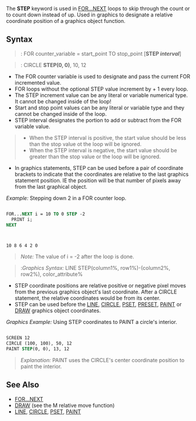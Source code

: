 The **STEP** keyword is used in [FOR...NEXT](FOR...NEXT) loops to skip through the count or to count down instead of up. Used in graphics to designate a relative coordinate position of a graphics object function.


## Syntax

> : FOR counter_variable = start_point TO stop_point [**STEP *interval***]

> : CIRCLE **STEP(0, 0)**, 10, 12


* The FOR counter variable is used to designate and pass the current FOR incremented value. 
* FOR loops without the optional STEP value increment by + 1 every loop.
* The STEP increment value can be any literal or variable numerical type. It cannot be changed inside of the loop!
* Start and stop point values can be any literal or variable type and they cannot be changed inside of the loop.
* STEP interval designates the portion to add or subtract from the FOR variable value.
> * When the STEP interval is positive, the start value should be less than the stop value ot the loop will be ignored.
> * When the STEP interval is negative, the start value should be greater than the stop value or the loop will be ignored.
* In graphics statements, STEP can be used before a pair of coordinate brackets to indicate that the coordinates are relative to the last graphics statement position. IE the position will be that number of pixels away from the last graphical object.


*Example:* Stepping down 2 in a FOR counter loop.

```vb

FOR...NEXT i = 10 TO 0 STEP -2
  PRINT i;
NEXT 

```

```text

 
10 8 6 4 2 0 

```

> *Note:* The value of i = -2 after the loop is done.



> :*Graphics Syntax:* LINE STEP(column1%, row1%)-(column2%, row2%), color_attribute% 


* STEP coordinate positions are relative positive or negative pixel moves from the previous graphics object's last coordinate. After a CIRCLE statement, the relative coordinates would be from its center.
* STEP can be used before the [LINE](LINE), [CIRCLE](CIRCLE), [PSET](PSET), [PRESET](PRESET), [PAINT](PAINT) or [DRAW](DRAW) graphics object coordinates.



*Graphics Example:* Using STEP coordinates to PAINT a circle's interior.

```vb

SCREEN 12
CIRCLE (100, 100), 50, 12
PAINT STEP(0, 0), 13, 12 

```
> *Explanation:* PAINT uses the CIRCLE's center coordinate position to paint the interior.


## See Also
 
* [FOR...NEXT](FOR...NEXT)
* [DRAW](DRAW) (see the M relative move function)
* [LINE](LINE), [CIRCLE](CIRCLE), [PSET](PSET), [PAINT](PAINT)




